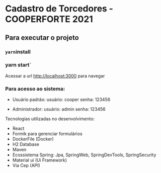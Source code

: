 # Cadastro de Torcedores - COOPERFORTE 2021

## Para executar o projeto

### `yarn`install
###  yarn start`

Acessar a url [http://localhost:3000](http://localhost:3000) para navegar

### Para acesso ao sistema:

* Usuário padrão: 
    usuário: cooper
	senha: 123456

* Administrador:
    usuário: admin
	senha: 123456

Tecnologias utilizadas no desenvolvimento:

* React
* Formik para gerenciar formulários
* DockerFile (Docker)
* H2 Database
* Maven
* Ecossistema Spring: Jpa, SpringWeb, SpringDevTools, SpringSecurity
* Material ui (Ui Framework)
* Via Cep (API)

	



